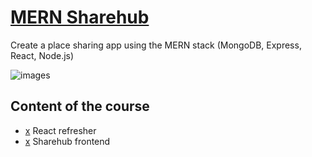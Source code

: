 # [MERN Sharehub](https://www.udemy.com/course/react-nodejs-express-mongodb-the-mern-fullstack-guide/)

Create a place sharing app using the MERN stack (MongoDB, Express, React, Node.js)

![images](https://github.com/nuhptr/mern-share-place/assets/50306963/85740533-070f-475d-bb09-fdf504dd6d60)

## Content of the course

-  [x](./react-refresher/) React refresher
-  [x](./sharehub/) Sharehub frontend
